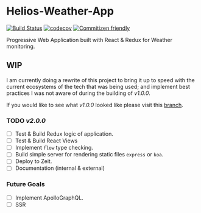 # Helios-Weather-App
[![Build Status](https://travis-ci.org/rockchalkwushock/Helios-Weather-App.svg?branch=v2)](https://travis-ci.org/rockchalkwushock/Helios-Weather-App)
[![codecov](https://codecov.io/gh/rockchalkwushock/Helios-Weather-App/branch/v2/graph/badge.svg)](https://codecov.io/gh/rockchalkwushock/Helios-Weather-App)
[![Commitizen friendly](https://img.shields.io/badge/commitizen-friendly-brightgreen.svg?style=flat-square)](http://commitizen.github.io/cz-cli/)

Progressive Web Application built with React & Redux for Weather monitoring.

## WIP
I am currently doing a rewrite of this project to bring it up to speed with the current ecosystems of the tech that was being used; and implement best practices I was not aware of during the building of _v1.0.0_.

If you would like to see what _v1.0.0_ looked like please visit this [branch]().

### TODO _v2.0.0_
- [ ] Test & Build Redux logic of application.
- [ ] Test & Build React Views
- [ ] Implement `flow` type checking.
- [ ] Build simple server for rendering static files `express` or `koa`.
- [ ] Deploy to Zeit.
- [ ] Documentation (internal & external)

### Future Goals
- [ ] Implement ApolloGraphQL.
- [ ] SSR
